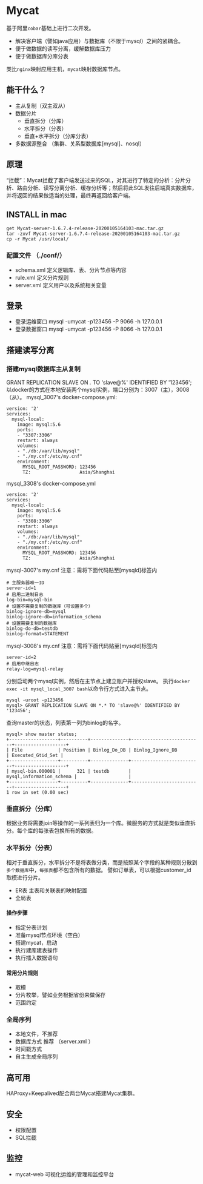 # Mycat
基于阿里`cobar`基础上进行二次开发。
- 解决客户端（譬如java应用）与数据库（不限于mysql）之间的紧耦合。
- 便于做数据的读写分离，缓解数据库压力
- 便于做数据库分库分表

类比`nginx`映射应用主机，`mycat`映射数据库节点。

## 能干什么？

- 主从复制（双主双从）
- 数据分片
  - 垂直拆分（分库）
  - 水平拆分（分表）
  - 垂直+水平拆分（分库分表）
- 多数据源整合 （集群、关系型数据库[mysql]、nosql）

## 原理
“拦截”：Mycat拦截了客户端发送过来的SQL，对其进行了特定的分析：分片分析、路由分析、读写分离分析、缓存分析等；然后将此SQL发往后端真实数据库，并将返回的结果做适当的处理，最终再返回给客户端。

## INSTALL in mac
```
get Mycat-server-1.6.7.4-release-20200105164103-mac.tar.gz
tar -zxvf Mycat-server-1.6.7.4-release-20200105164103-mac.tar.gz
cp -r Mycat /usr/local/
```
### 配置文件 （./conf/）
- schema.xml 定义逻辑库、表、分片节点等内容
- rule.xml 定义分片规则
- server.xml 定义用户以及系统相关变量


## 登录

- 登录运维窗口
  mysql -umycat -p123456 -P 9066 -h 127.0.0.1
- 登录数据窗口
  mysql -umycat -p123456 -P 8066 -h 127.0.0.1

## 搭建读写分离

### 搭建mysql数据库主从复制
GRANT REPLICATION SLAVE ON *.* TO 'slave@%' IDENTIFIED BY '123456';
以docker的方式在本地安装两个mysql实例，端口分别为：3007（主），3008（从）。
mysql_3007's docker-compose.yml:
```
version: '2'
services:
  mysql-local:
    image: mysql:5.6                
    ports:
    - "3307:3306"
    restart: always
    volumes:
    - "./db:/var/lib/mysql"
    - "./my.cnf:/etc/my.cnf"   
    environment:
      MYSQL_ROOT_PASSWORD: 123456
      TZ:                  Asia/Shanghai
```
mysql_3308's docker-compose.yml
```
version: '2'
services:
  mysql-local:
    image: mysql:5.6                
    ports:
    - "3308:3306"
    restart: always
    volumes:
    - "./db:/var/lib/mysql"
    - "./my.cnf:/etc/my.cnf"   
    environment:
      MYSQL_ROOT_PASSWORD: 123456
      TZ:                  Asia/Shanghai
```
mysql-3007's my.cnf 注意：需将下面代码贴至[mysqld]标签内
```
# 主服务器唯一ID
server-id=1
# 启用二进制日志
log-bin=mysql-bin
# 设置不需要复制的数据库（可设置多个）
binlog-ignore-db=mysql
binlog-ignore-db=information_schema
# 设置需要复制的数据库
binlog-do-db=testdb
binlog-format=STATEMENT
```
mysql-3008's my.cnf 注意：需将下面代码贴至[mysqld]标签内
```
server-id=2
# 启用中继日志
relay-log=mysql-relay
```
分别启动两个mysql实例，然后在主节点上建立账户并授权slave。
执行`docker exec -it mysql_local_3007 bash`以命令行方式进入主节点。
```
mysql -uroot -p123456
mysql> GRANT REPLICATION SLAVE ON *.* TO 'slave@%' IDENTIFIED BY '123456';
```
查询master的状态，列表第一列为binlog的名字。
```
mysql> show master status;
+------------------+----------+--------------+--------------------------+-------------------+
| File             | Position | Binlog_Do_DB | Binlog_Ignore_DB         | Executed_Gtid_Set |
+------------------+----------+--------------+--------------------------+-------------------+
| mysql-bin.000001 |      321 | testdb       | mysql,information_schema |                   |
+------------------+----------+--------------+--------------------------+-------------------+
1 row in set (0.00 sec)
```

### 垂直拆分（分库）
根据业务将需要join等操作的一系列表归为一个库。微服务的方式就是类似垂直拆分。每个库的每张表包换所有的数据。
### 水平拆分（分表）
相对于垂直拆分，水平拆分不是将表做分类，而是按照某个字段的某种规则分散到`多个数据库`中，`每张表`都不包含所有的数据。
譬如订单表，可以根据customer_id 取模进行分片。
- ER表  主表和关联表的映射配置
- 全局表

#### 操作步骤
- 指定分表计划
- 准备mysql节点环境（空白）
- 搭建mycat，启动
- 执行建库建表操作
- 执行插入数据语句

#### 常用分片规则
- 取模
- 分片枚举，譬如业务根据省份来做保存
- 范围约定

### 全局序列
- 本地文件，不推荐
- 数据库方式 推荐 （server.xml ）
- 时间戳方式
- 自主生成全局序列

## 高可用
HAProxy+Keepalived配合两台Mycat搭建Mycat集群。

## 安全
- 权限配置
- SQL拦截

## 监控
- mycat-web 可视化运维的管理和监控平台

